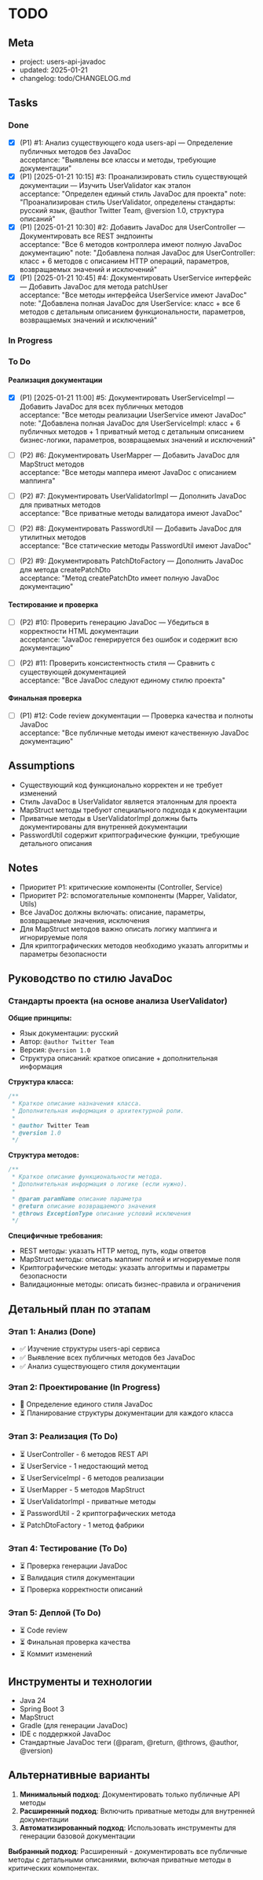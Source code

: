 # TODO

## Meta
- project: users-api-javadoc
- updated: 2025-01-21
- changelog: todo/CHANGELOG.md

## Tasks

### Done
- [x] (P1) #1: Анализ существующего кода users-api — Определение публичных методов без JavaDoc  
  acceptance: "Выявлены все классы и методы, требующие документации"
- [x] (P1) [2025-01-21 10:15] #3: Проанализировать стиль существующей документации — Изучить UserValidator как эталон  
  acceptance: "Определен единый стиль JavaDoc для проекта"
  note: "Проанализирован стиль UserValidator, определены стандарты: русский язык, @author Twitter Team, @version 1.0, структура описаний"
- [x] (P1) [2025-01-21 10:30] #2: Добавить JavaDoc для UserController — Документировать все REST эндпоинты  
  acceptance: "Все 6 методов контроллера имеют полную JavaDoc документацию"
  note: "Добавлена полная JavaDoc для UserController: класс + 6 методов с описанием HTTP операций, параметров, возвращаемых значений и исключений"
- [x] (P1) [2025-01-21 10:45] #4: Документировать UserService интерфейс — Добавить JavaDoc для метода patchUser  
  acceptance: "Все методы интерфейса UserService имеют JavaDoc"
  note: "Добавлена полная JavaDoc для UserService: класс + все 6 методов с детальным описанием функциональности, параметров, возвращаемых значений и исключений"

### In Progress

### To Do

#### Реализация документации
- [x] (P1) [2025-01-21 11:00] #5: Документировать UserServiceImpl — Добавить JavaDoc для всех публичных методов  
  acceptance: "Все методы реализации UserService имеют JavaDoc"
  note: "Добавлена полная JavaDoc для UserServiceImpl: класс + 6 публичных методов + 1 приватный метод с детальным описанием бизнес-логики, параметров, возвращаемых значений и исключений"

- [ ] (P2) #6: Документировать UserMapper — Добавить JavaDoc для MapStruct методов  
  acceptance: "Все методы маппера имеют JavaDoc с описанием маппинга"

- [ ] (P2) #7: Документировать UserValidatorImpl — Дополнить JavaDoc для приватных методов  
  acceptance: "Все приватные методы валидатора имеют JavaDoc"

- [ ] (P2) #8: Документировать PasswordUtil — Добавить JavaDoc для утилитных методов  
  acceptance: "Все статические методы PasswordUtil имеют JavaDoc"

- [ ] (P2) #9: Документировать PatchDtoFactory — Дополнить JavaDoc для метода createPatchDto  
  acceptance: "Метод createPatchDto имеет полную JavaDoc документацию"

#### Тестирование и проверка
- [ ] (P2) #10: Проверить генерацию JavaDoc — Убедиться в корректности HTML документации  
  acceptance: "JavaDoc генерируется без ошибок и содержит всю документацию"

- [ ] (P2) #11: Проверить консистентность стиля — Сравнить с существующей документацией  
  acceptance: "Все JavaDoc следуют единому стилю проекта"

#### Финальная проверка
- [ ] (P1) #12: Code review документации — Проверка качества и полноты JavaDoc  
  acceptance: "Все публичные методы имеют качественную JavaDoc документацию"

## Assumptions
- Существующий код функционально корректен и не требует изменений
- Стиль JavaDoc в UserValidator является эталонным для проекта
- MapStruct методы требуют специального подхода к документации
- Приватные методы в UserValidatorImpl должны быть документированы для внутренней документации
- PasswordUtil содержит криптографические функции, требующие детального описания

## Notes
- Приоритет P1: критические компоненты (Controller, Service)
- Приоритет P2: вспомогательные компоненты (Mapper, Validator, Utils)
- Все JavaDoc должны включать: описание, параметры, возвращаемые значения, исключения
- Для MapStruct методов важно описать логику маппинга и игнорируемые поля
- Для криптографических методов необходимо указать алгоритмы и параметры безопасности

## Руководство по стилю JavaDoc

### Стандарты проекта (на основе анализа UserValidator)

**Общие принципы:**
- Язык документации: русский
- Автор: `@author Twitter Team`
- Версия: `@version 1.0`
- Структура описаний: краткое описание + дополнительная информация

**Структура класса:**
```java
/**
 * Краткое описание назначения класса.
 * Дополнительная информация о архитектурной роли.
 * 
 * @author Twitter Team
 * @version 1.0
 */
```

**Структура методов:**
```java
/**
 * Краткое описание функциональности метода.
 * Дополнительная информация о логике (если нужно).
 * 
 * @param paramName описание параметра
 * @return описание возвращаемого значения
 * @throws ExceptionType описание условий исключения
 */
```

**Специфичные требования:**
- REST методы: указать HTTP метод, путь, коды ответов
- MapStruct методы: описать маппинг полей и игнорируемые поля
- Криптографические методы: указать алгоритмы и параметры безопасности
- Валидационные методы: описать бизнес-правила и ограничения

## Детальный план по этапам

### Этап 1: Анализ (Done)
- ✅ Изучение структуры users-api сервиса
- ✅ Выявление всех публичных методов без JavaDoc
- ✅ Анализ существующего стиля документации

### Этап 2: Проектирование (In Progress)
- 🔄 Определение единого стиля JavaDoc
- ⏳ Планирование структуры документации для каждого класса

### Этап 3: Реализация (To Do)
- ⏳ UserController - 6 методов REST API
- ⏳ UserService - 1 недостающий метод
- ⏳ UserServiceImpl - 6 методов реализации
- ⏳ UserMapper - 5 методов MapStruct
- ⏳ UserValidatorImpl - приватные методы
- ⏳ PasswordUtil - 2 криптографических метода
- ⏳ PatchDtoFactory - 1 метод фабрики

### Этап 4: Тестирование (To Do)
- ⏳ Проверка генерации JavaDoc
- ⏳ Валидация стиля документации
- ⏳ Проверка корректности описаний

### Этап 5: Деплой (To Do)
- ⏳ Code review
- ⏳ Финальная проверка качества
- ⏳ Коммит изменений

## Инструменты и технологии
- Java 24
- Spring Boot 3
- MapStruct
- Gradle (для генерации JavaDoc)
- IDE с поддержкой JavaDoc
- Стандартные JavaDoc теги (@param, @return, @throws, @author, @version)

## Альтернативные варианты
1. **Минимальный подход**: Документировать только публичные API методы
2. **Расширенный подход**: Включить приватные методы для внутренней документации
3. **Автоматизированный подход**: Использовать инструменты для генерации базовой документации

**Выбранный подход**: Расширенный - документировать все публичные методы с детальными описаниями, включая приватные методы в критических компонентах.
